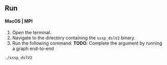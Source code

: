 ## Run

#### MacOS | MPI
1. Open the terminal.
2. Navigate to the directory containing the `sssp_dslV2` binary.
3. Run the following command:
**TODO**: Complete the argument by running a graph end-to-end
```
./sssp_dslV2
```
